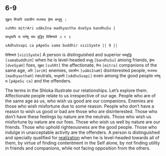 ## 6-9


```shloka-sa
सुहृन् मित्रारि उदासीन मध्यस्थ द्वेष्य बन्धुषु ।
```
```shloka-sa-hk
suhRn mitrAri udAsIna madhyastha dveSya bandhuSu |
```
```shloka-sa
साधुष्वपि च पापेषु सम बुद्धिर् विशिष्यते ॥ ९ ॥
```
```shloka-sa-hk
sAdhuSvapi ca pApeSu sama buddhir viziSyate || 9 ||
```

`विशिष्यते` `[viziSyate]` A person is distinguished and superior `समबुद्धिः` `[samabuddhiH]` when he is level-headed `बन्धुषु` `[bandhuSu]` among friends, `द्वेष्यः` `[dveSyaH]` foes, `सुहृत्` `[suhRt]` the affectionate, `मित्र` `[mitra]` companions of the same age, `अरिः` `[ariH]` enemies, `उदासीनः` `[udAsInaH]` disinterested people, `मध्यस्थः` `[madhyasthaH]` neutrals, `साधुष्वपि` `[sAdhuSvapi]` even among the good people `पापेषु च` `[pApeSu ca]` and the offenders.

The terms in the Shloka illustrate our relationships. Let’s explore them.
Affectionate people relate to us irrespective of our age. People who are of the same age as us, who wish us good are our companions. Enemies are those who wish misfortune due to some reason. 
People who don’t have a reason to wish us good or bad are those who are disinterested. Those who don’t have these feelings by nature are the neutrals. 
Those who wish us misfortune by nature are our foes. Those who wish us well by nature are our friends. Those who uphold righteousness are the good people. Those who indulge in unacceptable activity are the offenders.
A person is distinguished and specially qualified for [realization](yoga_is_to_realize) when he is level-headed towards all of them, by virtue of finding contentment in the Self alone, by not finding utility in friends and companions, while not facing opposition from the others.

